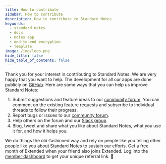 ```yaml
---
title: How to contribute
sidebar: How to contribute
description: How to contribute to Standard Notes
keywords:
  - standard notes
  - docs
  - notes app
  - end-to-end encryption
  - Template
image: /img/logo.png
hide_title: false
hide_table_of_contents: false
---
```


Thank you for your interest in contributing to Standard Notes. We are very happy that you want to help. The development for all our apps are done publicly on [GitHub](https://github.com/standardnotes). Here are some ways that you can help us improve Standard Notes:

1. Submit suggestions and feature ideas to our [community forum](https://forum.standardnotes.org). You can comment on the existing feature requests and subscribe to individual threads to follow their progress.
2. Report bugs or issues to our [community forum](https://forum.standardnotes.org).
3. Help others on the forum and our [Slack group](https://standardnotes.org/slack).
4. Blog, tweet and share what you like about Standard Notes, what you use it for, and how it helps you.

We do things the old-fashioned way and rely on people like you telling other people like you about Standard Notes to sustain our efforts. Get a free month of Extended when your friend also joins Extended. Log into the [member dashboard](https://dashboard.standardnotes.org) to get your unique referral link. 🙂
